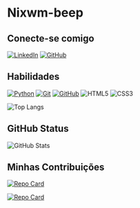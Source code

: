 # Nixwm-beep

## Conecte-se comigo
[![LinkedIn](https://img.shields.io/badge/LinkedIn-000?style=for-the-badge&logo=linkedin&logoColor=0E76A8)](https://www.linkedin.com/in/amanda-fernandes-341048212/)
[![GitHub](https://img.shields.io/badge/GitHub-000?style=for-the-badge&logo=github&logoColor=)](https://github.com/nixwm-beep)


## Habilidades
[![Python](https://img.shields.io/badge/Python-000?style=for-the-badge&logo=python)](https://docs.python.org/3/)
[![Git](https://img.shields.io/badge/Git-000?style=for-the-badge&logo=git&logoColor=)](https://git-scm.com)
[![GitHub](https://img.shields.io/badge/GitHub-000?style=for-the-badge&logo=github&logoColor=)](https://docs.github.com/pt)
![HTML5](https://img.shields.io/badge/HTML5-000?style=for-the-badge&logo=html5)
![CSS3](https://img.shields.io/badge/CSS3-000?style=for-the-badge&logo=css3&logoColor=264CE4)

![Top Langs](https://github-readme-stats-git-masterrstaa-rickstaa.vercel.app/api/top-langs/?username=nixwm-beep&layout=compact&bg_color=000&border_color=30A3DC&title_color=E94D5F&text_color=FFF)

## GitHub Status
![GitHub Stats](https://github-readme-stats.vercel.app/api?username=nixwm-beep&theme=transparent&bg_color=000&border_color=30A3DC&show_icons=true&icon_color=30A3DC&title_color=E94D5F&text_color=FFF&hide_title=true&hide=stars)

## Minhas Contribuições

[![Repo Card](https://github-readme-stats.vercel.app/api/pin/?username=nixwm-beep&repo=dio-lab-open-source&bg_color=000&border_color=30A3DC&show_icons=true&icon_color=30A3DC&title_color=E94D5F&text_color=FFF)](https://github.com/nixwm-beep/dio-lab-open-source)

[![Repo Card](https://github-readme-stats.vercel.app/api/pin/?username=nixwm-beep&repo=OriginSix&bg_color=000&border_color=30A3DC&show_icons=true&icon_color=30A3DC&title_color=E94D5F&text_color=FFF)](https://github.com/nixwm-beep/OriginSix)